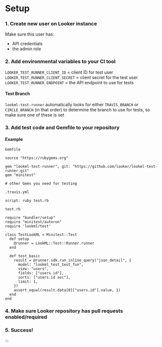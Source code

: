 # Setup

### 1. Create new user on Looker instance

Make sure this user has:

- API credentials
- the admin role

### 2. Add environmental variables to your CI tool

`LOOKER_TEST_RUNNER_CLIENT_ID` = client ID for test user
`LOOKER_TEST_RUNNER_CLIENT_SECRET` = client secret for the test user
`LOOKER_TEST_RUNNER_ENDPOINT` = the API endpoint to use for tests

#### Test Branch

`lookml-test-runner` automatically looks for either `TRAVIS_BRANCH` or `CIRCLE_BRANCH` (in that order) to determine the branch to use for tests, so make sure one of these is set

### 3. Add test code and Gemfile to your repository

#### Example

`Gemfile`

```
source "https://rubygems.org"

gem "lookml-test-runner", git: "https://github.com/looker/lookml-test-runner.git"
gem "minitest"

# other Gems you need for testing
```

`.travis.yml`

```
script: ruby test.rb
```

`test.rb`

```
require "bundler/setup"
require "minitest/autorun"
require 'lookml/test'

class TestLookML < Minitest::Test
  def setup
    @runner = LookML::Test::Runner.runner
  end

  def test_basic
    result = @runner.sdk.run_inline_query("json_detail", {
      model: "lookml_test_test_fun",
      view: "users",
      fields: ["users.id"],
      sorts: ["users.id asc"],
      limit: 1,
    })
    assert_equal(result.data[0]["users.id"].value, 1)
  end
end
```

### 4. Make sure Looker repository has pull requests enabled/required

### 5. Success!
:boom:
